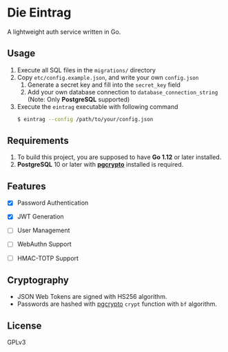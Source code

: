 # Die Eintrag

A lightweight auth service written in Go.

## Usage
1. Execute all SQL files in the `migrations/` directory
2. Copy `etc/config.example.json`, and write your own `config.json` 
   1. Generate a secret key and fill into the `secret_key` field
   2. Add your own database connection to `database_connection_string` (Note: Only **PostgreSQL** supported)
3. Execute the `eintrag` executable with following command
   ```bash
   $ eintrag --config /path/to/your/config.json
   ```
   
## Requirements
1. To build this project, you are supposed to have **Go 1.12** or later installed.
2. **PostgreSQL** 10 or later with **[pgcrypto]** installed is required.


## Features
- [x] Password Authentication
- [x] JWT Generation
- [ ] User Management
- [ ] WebAuthn Support
- [ ] HMAC-TOTP Support


## Cryptography
- JSON Web Tokens are signed with HS256 algorithm.
- Passwords are hashed with [pgcrypto] `crypt` function with `bf` algorithm.


## License
GPLv3


[pgcrypto]: https://www.postgresql.org/docs/current/pgcrypto.html
